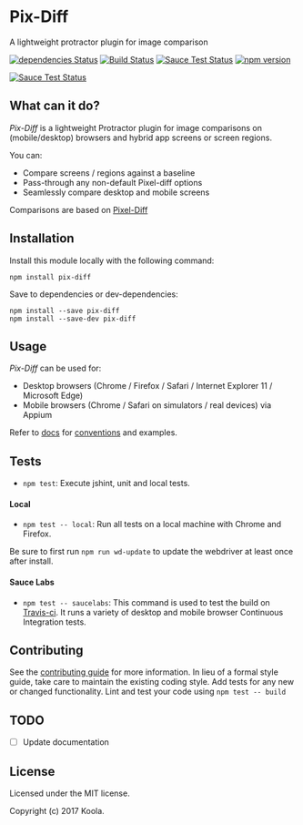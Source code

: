 Pix-Diff
==========

A lightweight protractor plugin for image comparison

[![dependencies Status](https://david-dm.org/koola/pix-diff.svg)](https://david-dm.org/koola/pix-diff)
[![Build Status](https://travis-ci.org/koola/pix-diff.svg)](https://travis-ci.org/koola/pix-diff)
[![Sauce Test Status](https://saucelabs.com/buildstatus/pixdiff)](https://saucelabs.com/u/pixdiff)
[![npm version](https://badge.fury.io/js/pix-diff.svg)](https://www.npmjs.com/package/pix-diff)

[![Sauce Test Status](https://saucelabs.com/browser-matrix/pixdiff.svg)](https://saucelabs.com/u/pixdiff)

## What can it do?

*Pix-Diff* is a lightweight Protractor plugin for image comparisons on (mobile/desktop) browsers and hybrid app screens or screen regions.

You can:

- Compare screens / regions against a baseline
- Pass-through any non-default Pixel-diff options
- Seamlessly compare desktop and mobile screens

Comparisons are based on [Pixel-Diff](https://github.com/koola/pixel-diff)

## Installation

Install this module locally with the following command:
```shell
npm install pix-diff
```

Save to dependencies or dev-dependencies:
```shell
npm install --save pix-diff
npm install --save-dev pix-diff
```

## Usage
*Pix-Diff* can be used for:

- Desktop browsers (Chrome / Firefox / Safari / Internet Explorer 11 / Microsoft Edge)
- Mobile browsers (Chrome / Safari on simulators / real devices) via Appium

Refer to [docs](./docs/) for [conventions](./docs/conventions.md) and examples.

## Tests

- `npm test`: Execute jshint, unit and local tests.

#### Local
- `npm test -- local`: Run all tests on a local machine with
Chrome and Firefox.

Be sure to first run `npm run wd-update` to update the webdriver at least once
after install.

#### Sauce Labs
- `npm test -- saucelabs`: This command is used to test the build on [Travis-ci](https://travis-ci.org/koola/pix-diff/). It runs a variety of desktop
 and mobile browser Continuous Integration tests.

## Contributing

See the [contributing guide](./docs/contributing.md) for more information.
In lieu of a formal style guide, take care to maintain the existing coding style.
Add tests for any new or changed functionality. Lint and test your code using
`npm test -- build`

## TODO

- [ ] Update documentation

## License

Licensed under the MIT license.

Copyright (c) 2017 Koola.
